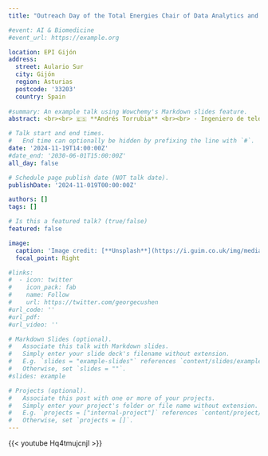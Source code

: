 ```yaml
---
title: "Outreach Day of the Total Energies Chair of Data Analytics and Artificial Intelligence"

#event: AI & Biomedicine
#event_url: https://example.org

location: EPI Gijón
address:
  street: Aulario Sur
  city: Gijón
  region: Asturias
  postcode: '33203'
  country: Spain
 
#summary: An example talk using Wowchemy's Markdown slides feature.
abstract: <br><br> 🇪🇸 **Andrés Torrubia** <br><br> - Ingeniero de telecomunicaciones y emprendedor destacado en inteligencia artificial (IA). <br><br> - Cofundador de Medbravo, empresa que aplica IA en investigación biomédica. <br><br> - Reconocido en competiciones internacionales de conducción autónoma (llegando a ocupar el primer puesto en Kaggle España y TOP 0.1 % mundial). <br><br> - Ha participado en TEDx y canales de divulgación como dotCSV. <br><br><br><br>**Aurelia Bustos**<br><br> - Oncóloga <br><br> - Ingeniera informática e investigadora en la aplicación de IA en el tratamiento del cáncer. <br><br> - Co-fundadora de Medbravo. <br><br> - Ha recibido la Orden del Mérito Civil y la Distinción al Mérito Científico por la Generalidad Valenciana. <br><br><br><br> 🇬🇧 **Andrés Torrubia** <br><br> - Telecommunications engineer and leading AI entrepreneur. <br><br> - Co-founder of Medbravo, a company that applies AI to biomedical research. <br><br> - Recognised in international autonomous driving competitions (first place in Kaggle Spain and TOP 0.1% worldwide). <br><br> - He has participated in TEDx and outreach channels such as dotCSV. <br><br><br><br>**Aurelia Bustos** <br><br> - Oncologist <br><br>- Computer engineer and researcher in the application of AI in cancer treatment. <br><br> - Co-founder of Medbravo. <br><br> - She has received the Order of Civil Merit and the Distinction for Scientific Merit from the Generalitat Valenciana.

# Talk start and end times.
#   End time can optionally be hidden by prefixing the line with `#`.
date: '2024-11-19T14:00:00Z'
#date_end: '2030-06-01T15:00:00Z'
all_day: false

# Schedule page publish date (NOT talk date).
publishDate: '2024-11-019T00:00:00Z'

authors: []
tags: []

# Is this a featured talk? (true/false)
featured: false

image:
  caption: 'Image credit: [**Unsplash**](https://i.guim.co.uk/img/media/509cd5c3d7e66829a6cf90a7ef1f11cb3d06203a/0_78_1760_1056/master/1760.jpg?width=1200&quality=85&auto=format&fit=max&s=ccad67fb8230d8e69c138e57388f3fba)'
  focal_point: Right

#links:
#  - icon: twitter
#    icon_pack: fab
#    name: Follow
#    url: https://twitter.com/georgecushen
#url_code: ''
#url_pdf: 
#url_video: ''

# Markdown Slides (optional).
#   Associate this talk with Markdown slides.
#   Simply enter your slide deck's filename without extension.
#   E.g. `slides = "example-slides"` references `content/slides/example-slides.md`.
#   Otherwise, set `slides = ""`.
#slides: example

# Projects (optional).
#   Associate this post with one or more of your projects.
#   Simply enter your project's folder or file name without extension.
#   E.g. `projects = ["internal-project"]` references `content/project/deep-learning/index.md`.
#   Otherwise, set `projects = []`.
---
```

{{< youtube Hq4tmujcnjI >}}